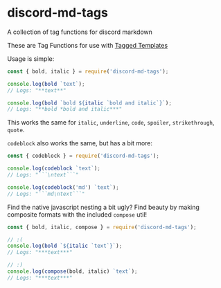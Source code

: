 # discord-md-tags
A collection of tag functions for discord markdown

These are Tag Functions for use with [Tagged Templates](https://developer.mozilla.org/en-US/docs/Web/JavaScript/Reference/Template_literals#Tagged_templates)

Usage is simple:

```js
const { bold, italic } = require('discord-md-tags');

console.log(bold `text`);
// Logs: "**text**"

console.log(bold `bold ${italic `bold and italic`}`);
// Logs: "**bold *bold and italic***"
```

This works the same for `italic`, `underline`, `code`, `spoiler`, `strikethrough`, `quote`.

`codeblock` also works the same, but has a bit more:

```js
const { codeblock } = require('discord-md-tags');

console.log(codeblock `text`);
// Logs: "```\ntext```"

console.log(codeblock('md') `text`);
// Logs: "```md\ntext```"
```

Find the native javascript nesting a bit ugly? Find beauty by making composite formats with the included `compose` util!
```js
const { bold, italic, compose } = require('discord-md-tags');

// :(
console.log(bold `${italic `text`}`);
// Logs: "***text***"

// :)
console.log(compose(bold, italic) `text`);
// Logs: "***text***"
```
